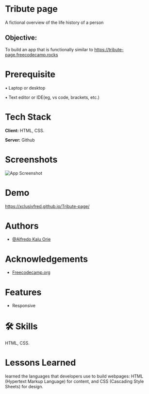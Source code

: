 # Tribute page

A fictional overview of the life history of a person


## Objective:

To build an app that is functionally similar to https://tribute-page.freecodecamp.rocks

# Prerequisite

• Laptop or desktop

• Text editor or IDE(eg, vs code, brackets, etc.)

# Tech Stack

**Client:** HTML, CSS.

**Server:** Github


# Screenshots

![App Screenshot](https://i.postimg.cc/XNkhtvZM/288458889-3230160873897157-2871520038337343482-n.jpg)


# Demo

https://xclusivfred.github.io/Tribute-page/


# Authors

- [@Alfredo Kalu Orie](https://www.github.com/xclusivfred)


# Acknowledgements

 - [Freecodecamp.org](https://freecodecamp.org/)

# Features

- Responsive


# 🛠 Skills
HTML, CSS.


# Lessons Learned

learned the languages that developers use to build webpages: HTML (Hypertext Markup Language) for content, and CSS (Cascading Style Sheets) for design.
